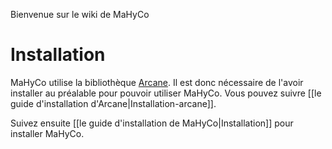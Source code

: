 Bienvenue sur le wiki de MaHyCo

# Installation

MaHyCo utilise la bibliothèque [Arcane](http://github.com/arcane-framework/framework). Il est donc nécessaire de l'avoir installer au préalable pour pouvoir utiliser MaHyCo.
Vous pouvez suivre [[le guide d'installation d'Arcane|Installation-arcane]].

Suivez ensuite [[le guide d'installation de MaHyCo|Installation]] pour installer MaHyCo.
